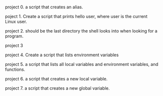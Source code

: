 project 0. a script that creates an alias.

poject 1. Create a script that prints hello user, where user is the current Linux user.

project 2.  should be the last directory the shell looks into when looking for a program.

project 3

project 4. Create a script that lists environment variables

project 5. a script that lists all local variables and environment variables, and functions.

project 6. a script that creates a new local variable.

project 7. a script that creates a new global variable.
